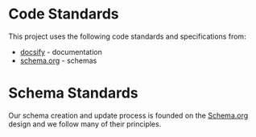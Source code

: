 # Code Standards
This project uses the following code standards and specifications from:
- [docsify](https://docsify.js.org) - documentation
- [schema.org](https://github.com/schemaorg/schemaorg) - schemas

# Schema Standards
Our schema creation and update process is founded on the [Schema.org](https://github.com/schemaorg/schemaorg#proposing-schemas) design and we follow many of their principles.
